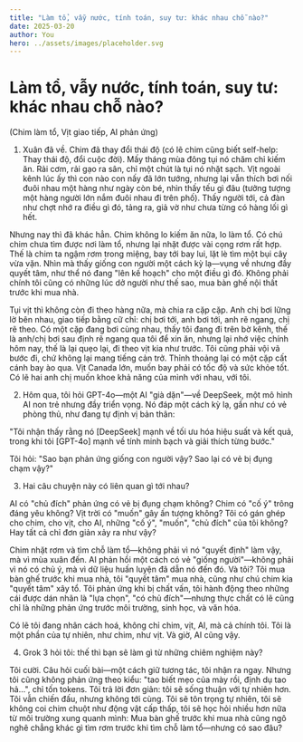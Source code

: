 ```yaml
---
title: "Làm tổ, vẫy nước, tính toán, suy tư: khác nhau chỗ nào?"
date: 2025-03-20
author: You
hero: ../assets/images/placeholder.svg
---
```


# Làm tổ, vẫy nước, tính toán, suy tư: khác nhau chỗ nào?

(Chim làm tổ, Vịt giao tiếp, AI phản ứng)

1) Xuân đã về. Chim đã thay đổi thái độ (có lẽ chim cũng biết self-help: Thay thái độ, đổi cuộc đời). Mấy tháng mùa đông tụi nó chăm chỉ kiếm ăn. Rải cơm, rải gạo ra sân, chỉ một chút là tụi nó nhặt sạch. Vịt ngoài kênh lúc ấy thì con nào con nấy đã lớn tướng, nhưng lại vẫn thích bơi nối đuôi nhau một hàng như ngày còn bé, nhìn thấy tếu gì đâu (tưởng tượng một hàng người lớn nắm đuôi nhau đi trên phố). Thấy người tới, cả đàn như chợt nhớ ra điều gì đó, tảng ra, giả vờ như chưa từng có hàng lối gì hết.

Nhưng nay thì đã khác hẳn. Chim không lo kiếm ăn nữa, lo làm tổ. Có chú chim chưa tìm được nơi làm tổ, nhưng lại nhặt được vài cọng rơm rất hợp. Thế là chim ta ngậm rơm trong miệng, bay tới bay lui, lặt lè tìm một bụi cây vừa vặn. Nhìn mà thấy giống con người một cách kỳ lạ—vụng về nhưng đầy quyết tâm, như thể nó đang "lên kế hoạch" cho một điều gì đó. Không phải chính tôi cũng có những lúc dở người như thế sao, mua bàn ghế nội thất trước khi mua nhà.

Tụi vịt thì không còn đi theo hàng nữa, mà chia ra cặp cặp. Anh chị bơi lững lờ bên nhau, giao tiếp bằng cữ chỉ: chị bơi tới, anh bơi tới, anh rẽ ngang, chị rẽ theo. Có một cặp đang bơi cùng nhau, thấy tôi đang đi trên bờ kênh, thế là anh/chị bơi sau định rẽ ngang qua tôi để xin ăn, nhưng lại nhớ việc chính hôm nay, thế là lại quẹo lại, đi theo vịt kia như trước. Tôi cũng phải vội vã bước đi, chứ không lại mang tiếng cản trở. Thỉnh thoảng lại có một cặp cất cánh bay ào qua. Vịt Canada lớn, muốn bay phải có tốc độ và sức khỏe tốt. Có lẽ hai anh chị muốn khoe khả năng của mình với nhau, với tôi.

2) Hôm qua, tôi hỏi GPT-4o—một AI "già dặn"—về DeepSeek, một mô hình AI non trẻ nhưng đầy triển vọng. Nó đáp một cách kỳ lạ, gần như có vẻ phòng thủ, như đang tự định vị bản thân:

"Tôi nhận thấy rằng nó [DeepSeek] mạnh về tối ưu hóa hiệu suất và kết quả, trong khi tôi [GPT-4o] mạnh về tính minh bạch và giải thích từng bước."

Tôi hỏi: "Sao bạn phản ứng giống con người vậy? Sao lại có vẻ bị đụng chạm vậy?"

3) Hai câu chuyện này có liên quan gì tới nhau?

AI có "chủ đích" phản ứng có vẻ bị đụng chạm không? Chim có "cố ý" trông đáng yêu không? Vịt trời có "muốn" gây ấn tượng không? Tôi có gán ghép cho chim, cho vịt, cho AI, những "cố ý", "muốn", "chủ đích" của tôi không? Hay tất cả chỉ đơn giản xảy ra như vậy?

Chim nhặt rơm và tìm chỗ làm tổ—không phải vì nó "quyết định" làm vậy, mà vì mùa xuân đến. AI phản hồi một cách có vẻ "giống người"—không phải vì nó có chủ ý, mà vì dữ liệu huấn luyện đã dẫn nó đến đó. Và tôi? Tôi mua bàn ghế trước khi mua nhà, tôi "quyết tâm" mua nhà, cũng như chú chim kia "quyết tâm" xây tổ. Tôi phản ứng khi bị chất vấn, tôi hành động theo những cái được dán nhãn là "lựa chọn", "có chủ đích"—nhưng thực chất có lẽ cũng chỉ là những phản ứng trước môi trường, sinh học, và văn hóa.

Có lẽ tôi đang nhân cách hoá, không chỉ chim, vịt, AI, mà cả chính tôi. Tôi là một phần của tự nhiên, như chim, như vịt. Và giờ, AI cũng vậy.

4) Grok 3 hỏi tôi: thế thì bạn sẽ làm gì từ những chiêm nghiệm này?

Tôi cười. Câu hỏi cuối bài—một cách giữ tương tác, tôi nhận ra ngay. Nhưng tôi cũng không phản ứng theo kiểu: "tao biết mẹo của mày rồi, định dụ tao hả...", chỉ tốn tokens. Tôi trả lời đơn giản: tôi sẽ sống thuận với tự nhiên hơn. Tôi vẫn chiến đấu, nhưng không tới cùng. Tôi sẽ tôn trọng tự nhiên, tôi sẽ không coi chim chuột như động vật cấp thấp, tôi sẽ học hỏi nhiều hơn nữa từ môi trường xung quanh mình: Mua bàn ghế trước khi mua nhà cũng ngô nghê   chẳng khác gì tìm rơm trước khi tìm chỗ làm tổ—nhưng có sao đâu?

